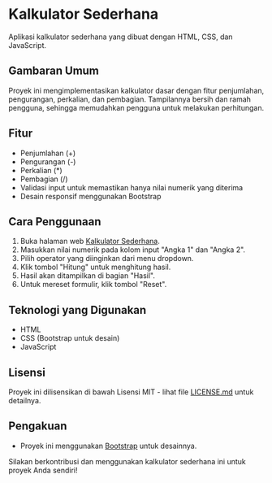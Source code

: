# Kalkulator Sederhana

Aplikasi kalkulator sederhana yang dibuat dengan HTML, CSS, dan JavaScript.

## Gambaran Umum

Proyek ini mengimplementasikan kalkulator dasar dengan fitur penjumlahan, pengurangan, perkalian, dan pembagian. Tampilannya bersih dan ramah pengguna, sehingga memudahkan pengguna untuk melakukan perhitungan.

## Fitur

- Penjumlahan (+)
- Pengurangan (-)
- Perkalian (*)
- Pembagian (/)
- Validasi input untuk memastikan hanya nilai numerik yang diterima
- Desain responsif menggunakan Bootstrap

## Cara Penggunaan

1. Buka halaman web [Kalkulator Sederhana](#).
2. Masukkan nilai numerik pada kolom input "Angka 1" dan "Angka 2".
3. Pilih operator yang diinginkan dari menu dropdown.
4. Klik tombol "Hitung" untuk menghitung hasil.
5. Hasil akan ditampilkan di bagian "Hasil".
6. Untuk mereset formulir, klik tombol "Reset".

## Teknologi yang Digunakan

- HTML
- CSS (Bootstrap untuk desain)
- JavaScript


## Lisensi

Proyek ini dilisensikan di bawah Lisensi MIT - lihat file [LICENSE.md](LICENSE.md) untuk detailnya.

## Pengakuan

- Proyek ini menggunakan [Bootstrap](https://getbootstrap.com/) untuk desainnya.

Silakan berkontribusi dan menggunakan kalkulator sederhana ini untuk proyek Anda sendiri!
